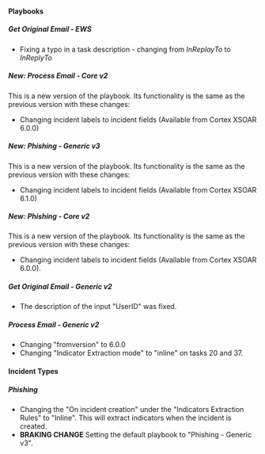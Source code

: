 #### Playbooks

##### Get Original Email - EWS
- Fixing a typo in a task description - changing from *InReplayTo* to *InReplyTo*

##### New: Process Email - Core v2
This is a new version of the playbook. Its functionality is the same as the previous version with these changes:
  - Changing incident labels to incident fields (Available from Cortex XSOAR 6.0.0)
##### New: Phishing - Generic v3
This is a new version of the playbook. Its functionality is the same as the previous version with these changes:
- Changing incident labels to incident fields (Available from Cortex XSOAR 6.1.0)

##### New: Phishing - Core v2
This is a new version of the playbook. Its functionality is the same as the previous version with these changes:
  - Changing incident labels to incident fields (Available from Cortex XSOAR 6.0.0).

##### Get Original Email - Generic v2
- The description of the input "UserID" was fixed.

##### Process Email - Generic v2
- Changing "fromversion" to 6.0.0
- Changing "Indicator Extraction mode" to "inline" on tasks 20 and 37.

#### Incident Types
##### Phishing
- Changing the "On incident creation" under the "Indicators Extraction Rules" to "Inline". This will extract indicators when the incident is created.
- **BRAKING CHANGE** Setting the default playbook to "Phishing - Generic v3".
